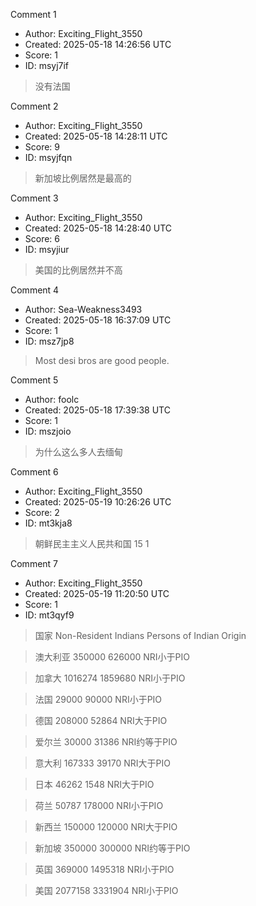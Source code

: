Comment 1

- Author: Exciting_Flight_3550
- Created: 2025-05-18 14:26:56 UTC
- Score: 1
- ID: msyj7if

> 没有法国

Comment 2

- Author: Exciting_Flight_3550
- Created: 2025-05-18 14:28:11 UTC
- Score: 9
- ID: msyjfqn

> 新加坡比例居然是最高的

Comment 3

- Author: Exciting_Flight_3550
- Created: 2025-05-18 14:28:40 UTC
- Score: 6
- ID: msyjiur

> 美国的比例居然并不高

Comment 4

- Author: Sea-Weakness3493
- Created: 2025-05-18 16:37:09 UTC
- Score: 1
- ID: msz7jp8

> Most desi bros are good people.

Comment 5

- Author: foolc
- Created: 2025-05-18 17:39:38 UTC
- Score: 1
- ID: mszjoio

> 为什么这么多人去缅甸

Comment 6

- Author: Exciting_Flight_3550
- Created: 2025-05-19 10:26:26 UTC
- Score: 2
- ID: mt3kja8

> 朝鲜民主主义人民共和国	15	1

Comment 7

- Author: Exciting_Flight_3550
- Created: 2025-05-19 11:20:50 UTC
- Score: 1
- ID: mt3qyf9

> 国家   Non-Resident Indians   Persons of Indian Origin

> 澳大利亚	350000	626000 NRI小于PIO

> 加拿大	1016274	1859680 NRI小于PIO

> 法国	29000	90000 NRI小于PIO

> 德国	208000	52864 NRI大于PIO

> 爱尔兰	30000	31386 NRI约等于PIO

> 意大利	167333	39170 NRI大于PIO

> 日本	46262	1548 NRI大于PIO

> 荷兰	50787	178000 NRI小于PIO

> 新西兰	150000	120000 NRI大于PIO

> 新加坡	350000	300000 NRI约等于PIO

> 英国	369000	1495318 NRI小于PIO

> 美国	2077158	3331904 NRI小于PIO
